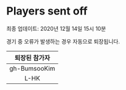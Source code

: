 # Players sent off
최종 업데이트: 2020년 12월 14일 15시 10분


경기 중 오류가 발생하는 경우 자동으로 퇴장됩니다.


| 퇴장된 참가자 |
|:---:|
| gh-BumsooKim |
| L-HK |
